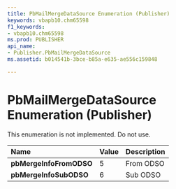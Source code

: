 ```yaml
---
title: PbMailMergeDataSource Enumeration (Publisher)
keywords: vbapb10.chm65598
f1_keywords:
- vbapb10.chm65598
ms.prod: PUBLISHER
api_name:
- Publisher.PbMailMergeDataSource
ms.assetid: b014541b-3bce-b85a-e635-ae556c159848

---
```



# PbMailMergeDataSource Enumeration (Publisher)

This enumeration is not implemented. Do not use.



|**Name**|**Value**|**Description**|
|:-----|:-----|:-----|
| **pbMergeInfoFromODSO**|5|From ODSO|
| **pbMergeInfoSubODSO**|6|Sub ODSO|

